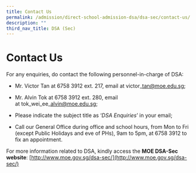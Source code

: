 ```yaml
---
title: Contact Us
permalink: /admission/direct-school-admission-dsa/dsa-sec/contact-us/
description: ""
third_nav_title: DSA (Sec)
---
```



# **Contact Us**

For any enquiries, do contact the following personnel-in-charge of DSA:

*   Mr. Victor Tan at 6758 3912 ext. 217, email at victor\_tan@moe.edu.sg;

*   Mr. Alvin Tok at 6758 3912 ext. 280, email at tok\_wei\_ee\_alvin@moe.edu.sg;

*   Please indicate the subject title as ‘_DSA Enquiries_’ in your email;

*   Call our General Office during office and school hours, from Mon to Fri (except Public Holidays and eve of PHs), 9am to 5pm, at 6758 3912 to fix an appointment.

For more information related to DSA, kindly access the **MOE DSA-Sec website**: [http://www.moe.gov.sg/dsa-sec/](http://www.moe.gov.sg/dsa-sec/)

[](http://www.moe.gov.sg/education/admissions/dsa-sec/)